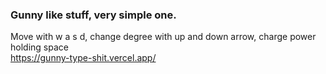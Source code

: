 ### Gunny like stuff, very simple one.
Move with w a s d, change degree with up and down arrow, charge power holding space
<br/>
https://gunny-type-shit.vercel.app/
